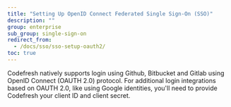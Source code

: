 ```yaml
---
title: "Setting Up OpenID Connect Federated Single Sign-On (SSO)"
description: ""
group: enterprise
sub_group: single-sign-on
redirect_from:
  - /docs/sso/sso-setup-oauth2/
toc: true
---
```


  Codefresh natively supports login using Github, Bitbucket and Gitlab using OpenID Connect (OAUTH 2.0) protocol.
  For additional login integrations based on OAUTH 2.0, like using Google identities, you'll need to provide Codefresh your client ID and client secret.

  
